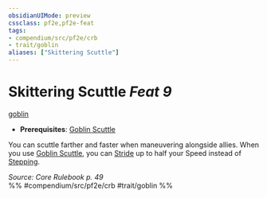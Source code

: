 ```yaml
---
obsidianUIMode: preview
cssclass: pf2e,pf2e-feat
tags:
- compendium/src/pf2e/crb
- trait/goblin
aliases: ["Skittering Scuttle"]
---
```

# Skittering Scuttle  *Feat 9*  
[goblin](../../rules/traits/goblin.md)  

- **Prerequisites**: [Goblin Scuttle](goblin-scuttle.md)

You can scuttle farther and faster when maneuvering alongside allies. When you use [Goblin Scuttle](goblin-scuttle.md), you can [Stride](../../rules/actions/stride.md) up to half your Speed instead of [Stepping](../../rules/actions/step.md).

*Source: Core Rulebook p. 49*  
%% #compendium/src/pf2e/crb #trait/goblin %%